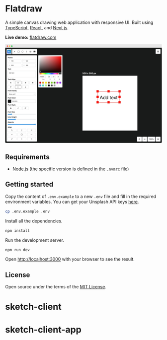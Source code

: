 # Flatdraw

A simple canvas drawing web application with responsive UI. Built using [TypeScript](https://typescriptlang.org), [React](https://react.dev), and [Next.js](https://nextjs.org).

**Live demo:** [flatdraw.com](https://flatdraw.com)

[![](./docs/screenshot.png)](https://flatdraw.com)

## Requirements

- [Node.js](https://nodejs.org) (the specific version is defined in the [`.nvmrc`](.nvmrc) file)

## Getting started

Copy the content of `.env.example` to a new `.env` file and fill in the required environment variables. You can get your Unsplash API keys [here](https://unsplash.com/developers).

```bash
cp .env.example .env
```

Install all the dependencies.

```bash
npm install
```

Run the development server.

```bash
npm run dev
```

Open [http://localhost:3000](http://localhost:3000) with your browser to see the result.

## License

Open source under the terms of the [MIT License](/LICENSE).
# sketch-client
# sketch-client-app
